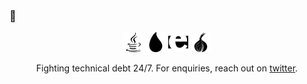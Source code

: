 ### 👋
<p align='center'>
<img height="32" width="32" src="https://raw.githubusercontent.com/jpza/jpza/main/java.svg"/>
<img height="32" width="32" src="https://raw.githubusercontent.com/jpza/jpza/main/elixir.svg"/>
<img height="32" width="32" src="https://raw.githubusercontent.com/jpza/jpza/main/erlang.svg"/>
<img height="32" width="32" src="https://raw.githubusercontent.com/jpza/jpza/main/torproject.svg"/>
</p>

<p align='center'>Fighting technical debt 24/7. For enquiries, reach out on <a href="https://twitter.com/jpottsnyc">twitter</a>.</p>

<!--
**jpza/jpza** is a ✨ _special_ ✨ repository because its `README.md` (this file) appears on your GitHub profile.

Here are some ideas to get you started:

- 🔭 I’m currently working on ...
- 🌱 I’m currently learning ...
- 👯 I’m looking to collaborate on ...
- 🤔 I’m looking for help with ...
- 💬 Ask me about ...
- 📫 How to reach me: ...
- 😄 Pronouns: ...
- ⚡ Fun fact: ...
-->
